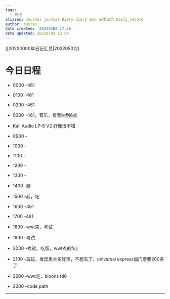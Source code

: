 ```yaml
---
tags:
  - 日记
aliases: Journal journal Diary diary 日记 日常记录 Daily_record
author: tusrau
date created: '20220502 17:26'
date updated: 20220503 12:54
---
```


[[20220000年日记汇总|20220502]]

# 今日日程

- 0000 -461
- 0100 -461
- 0200 -461
- 0300 -461，音乐，看音响到6点
- Kali Audio LP-6 V2 好像很不错

- 0900 -
- 1000 -
- 1100 -
- 1200 -
- 1300 -
- 1400 -醒
- 1500 -起，吃
- 1600 -461
- 1700 -461
- 1800 -wwt来，考试

- 1900 -考试
- 2000 -考试，吃饭，wwt点的fuji
- 2100 -玩玩，发现奥兰多好贵，不想去了，universal express加门票要200多了
- 2200 -wwt走，bloons td6
- 2300 -code path

---
